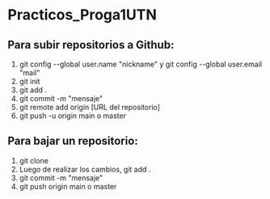 # Practicos_Proga1UTN

## Para subir repositorios a Github:
 1) git config --global user.name "nickname" y git config --global user.email "mail"
 2) git init 
 3) git add .
 4) git commit -m "mensaje"
 5) git remote add origin [URL del repositorio]
 6) git push -u origin main o master

## Para bajar un repositorio:
 1) git clone <URL del repositorio>
 2) Luego de realizar los cambios, git add .
 3) git commit -m "mensaje"
 4) git push origin main o master
